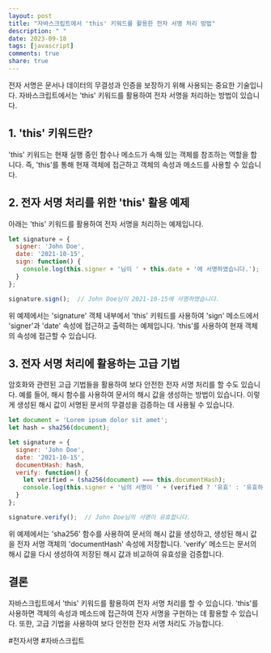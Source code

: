 ```yaml
---
layout: post
title: "자바스크립트에서 'this' 키워드를 활용한 전자 서명 처리 방법"
description: " "
date: 2023-09-18
tags: [javascript]
comments: true
share: true
---
```


전자 서명은 문서나 데이터의 무결성과 인증을 보장하기 위해 사용되는 중요한 기술입니다. 자바스크립트에서는 'this' 키워드를 활용하여 전자 서명을 처리하는 방법이 있습니다.

## 1. 'this' 키워드란?

'this' 키워드는 현재 실행 중인 함수나 메소드가 속해 있는 객체를 참조하는 역할을 합니다. 즉, 'this'를 통해 현재 객체에 접근하고 객체의 속성과 메소드를 사용할 수 있습니다.

## 2. 전자 서명 처리를 위한 'this' 활용 예제

아래는 'this' 키워드를 활용하여 전자 서명을 처리하는 예제입니다.

```javascript
let signature = {
  signer: 'John Doe',
  date: '2021-10-15',
  sign: function() {
    console.log(this.signer + '님이 ' + this.date + '에 서명하였습니다.');
  }
};

signature.sign();  // John Doe님이 2021-10-15에 서명하였습니다.
```

위 예제에서는 'signature' 객체 내부에서 'this' 키워드를 사용하여 'sign' 메소드에서 'signer'과 'date' 속성에 접근하고 출력하는 예제입니다. 'this'를 사용하여 현재 객체의 속성에 접근할 수 있습니다.

## 3. 전자 서명 처리에 활용하는 고급 기법

암호화와 관련된 고급 기법들을 활용하여 보다 안전한 전자 서명 처리를 할 수도 있습니다. 예를 들어, 해시 함수를 사용하여 문서의 해시 값을 생성하는 방법이 있습니다. 이렇게 생성된 해시 값이 서명된 문서의 무결성을 검증하는 데 사용될 수 있습니다.

```javascript
let document = 'Lorem ipsum dolor sit amet';
let hash = sha256(document);

let signature = {
  signer: 'John Doe',
  date: '2021-10-15',
  documentHash: hash,
  verify: function() {
    let verified = (sha256(document) === this.documentHash);
    console.log(this.signer + '님의 서명이 ' + (verified ? '유효' : '유효하지 않음') + '합니다.');
  }
};

signature.verify();  // John Doe님의 서명이 유효합니다.
```

위 예제에서는 'sha256' 함수를 사용하여 문서의 해시 값을 생성하고, 생성된 해시 값을 전자 서명 객체의 'documentHash' 속성에 저장합니다. 'verify' 메소드는 문서의 해시 값을 다시 생성하여 저장된 해시 값과 비교하여 유효성을 검증합니다.

## 결론

자바스크립트에서 'this' 키워드를 활용하여 전자 서명 처리를 할 수 있습니다. 'this'를 사용하면 객체의 속성과 메소드에 접근하여 전자 서명을 구현하는 데 활용할 수 있습니다. 또한, 고급 기법을 사용하여 보다 안전한 전자 서명 처리도 가능합니다.

#전자서명 #자바스크립트